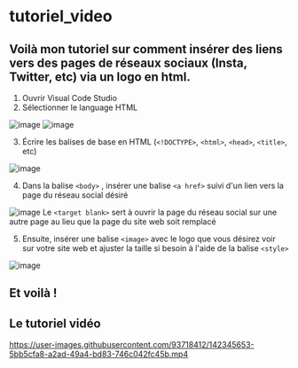 # tutoriel_video
## Voilà mon tutoriel sur comment insérer des liens vers des pages de réseaux sociaux (Insta, Twitter, etc) via un logo en html.
1. Ouvrir Visual Code Studio 
2. Sélectionner le language HTML 

![image](https://user-images.githubusercontent.com/93718412/142336800-97a0f8f7-e631-49d2-9ac8-fb1830c50d0c.png)
![image](https://user-images.githubusercontent.com/93718412/142337527-033e1f5a-a8f7-43f4-87b4-783943a19f22.png)

3. Écrire les balises de base en HTML (`<!DOCTYPE>`, `<html>`, `<head>`, `<title>`, etc)

![image](https://user-images.githubusercontent.com/93718412/142337236-61c79098-cecd-4638-af90-8e26419ed2a4.png)

4. Dans la balise `<body>` , insérer une balise `<a href>` suivi d'un lien vers la page du réseau social désiré

![image](https://user-images.githubusercontent.com/93718412/142341616-19957082-7eab-4219-9d9c-46ed050883bc.png)
Le `<target blank>` sert à ouvrir la page du réseau social sur une autre page au lieu que la page du site web soit remplacé 

5. Ensuite, insérer une balise `<image>` avec le logo que vous désirez voir sur votre site web et ajuster la taille si besoin à l'aide de la balise `<style>`

![image](https://user-images.githubusercontent.com/93718412/142341740-efeec295-909b-4bb9-8046-5fbda2b918f8.png)

## Et voilà ! 


## Le tutoriel vidéo 

https://user-images.githubusercontent.com/93718412/142345653-5bb5cfa8-a2ad-49a4-bd83-746c042fc45b.mp4










